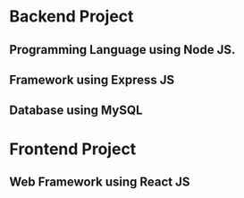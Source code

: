 # Backend Project
## Programming Language using Node JS.
## Framework using Express JS
## Database using MySQL

# Frontend Project
## Web Framework using React JS
